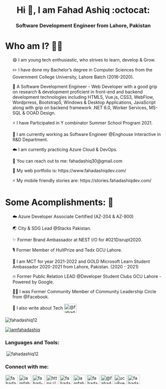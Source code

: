 <!--
**fahadashiq12/fahadashiq12** is a ✨ _special_ ✨ repository because its `README.md` (this file) appears on your GitHub profile.
Here are some ideas to get you started:

- 🔭 I’m currently working on 
- 🌱 I’m currently learning ...
- 👯 I’m looking to collaborate on ...
- 🤔 I’m looking for help with ...
- 💬 Ask me about ...
- 📫 How to reach me: ...
<ul> ⚡ Junior Software Engineer. </ul>
<ul> 🎙️ I consider myself Technophile. </ul>
- 😄 Pronouns: ...
-  Fun fact: ...
-->

<h1 align="center">Hi 👋, I am Fahad Ashiq :octocat: </h1>
<h3 align="center">Software Development Engineer from Lahore, Pakistan</h3>

# Who am I? 👨‍💻
<p>
<list>
<ul> 😄 I am young tech enthusiastic, who strives to learn, develop & Grow. </ul>
<ul> ✏️ I have done my Bachelor’s degree in Computer Sciences from the Government College University, Lahore Batch (2016-2020). </ul>
<ul> 🚀 A Software Development Engineer - Web Developer with a good grip on research & development proficient in front-end and backend development technologies including HTML5, Vue.js, CSS3, WebFlow, Wordprress, Bootstrap5, Windows & Desktop Applications, JavaScript along with grip on backend framework .NET 6.0, Worker Services, MS-SQL & OOAD Design. </ul>
<ul> ⚡ I have Participated in Y combinator Summer School Program 2021. </ul>
<ul> 🔭 I am currently working as Software Engineer @Enghouse Interactive in R&D Department. </ul>
<ul> ☁️ I am currently practicing Azure Cloud & DevOps. </ul>
<ul> 📩 You can reach out to me: fahadashiq30@gmail.com </ul>
<ul> 🌱 My web portfolio is: https://www.fahadashiqdev.com/ </ul>
<ul> ⚡ My mobile friendly stories are: https://stories.fahadashiqdev.com/ </ul>
</list>
</p>

# Some Acomplishments: 🚀
<p>
  <list>
    <ol> ☁️ Azure Developer Associate Certified (AZ-204 & AZ-900) </ol> 
    <ol> 🌏 City & SDG Lead @Stacks Pakistan. </ol>
    <ol> ✨ Former Brand Ambassador at NEST I/O for #021Disrupt2020. </ol>
    <ol> 🎙️ Former Member of HultPrize and Tedx GCU Lahore. </ol>
    <ol> 🔭 I am MCT for year 2021-2022 and GOLD Microsoft Learn Student Ambassador 2020-2021 from Lahore, Pakistan. (2020 - 2021) </ol>
    <ol> 🔥 Former Public Relation LEAD @Developer Student Clubs GCU Lahore - Powered by Google. </ol>
    <ol> 🙌🏻 I was Former Community Member of Community Leadership Circle from @Facebook. </ol>
    <ol> 💬 I also write about Tech <a href="https://medium.com/@fahadashiq30" target="blank"><img align="center" src="https://cdn.jsdelivr.net/npm/simple-icons@3.0.1/icons/medium.svg" alt="@fahadashiq30" height="30" width="40" /></a> </ol>
  </list>
</p>

<p align="left"> <img src="https://komarev.com/ghpvc/?username=fahadashiq12&label=Profile%20views&color=0e75b6&style=flat" alt="fahadashiq12" /> </p>

<p align="left"> <a href="https://twitter.com/iamfahadashiq" target="blank"><img src="https://img.shields.io/twitter/follow/iamfahadashiq?logo=twitter&style=for-the-badge" alt="iamfahadashiq" /></a> </p>


<h3 align="left">Languages and Tools:</h3>

<p>&nbsp;<img align="center" src="https://github-readme-stats.vercel.app/api?username=fahadashiq12&show_icons=true&locale=en" alt="fahadashiq12" /></p>

<h3 align="left">Connect with me:</h3>
<p align="left">
<a href="https://codepen.io/fahadashiq" target="blank"><img align="center" src="https://cdn.jsdelivr.net/npm/simple-icons@3.0.1/icons/codepen.svg" alt="fahadashiq" height="30" width="40" /></a>
<a href="https://twitter.com/iamfahadashiq" target="blank"><img align="center" src="https://cdn.jsdelivr.net/npm/simple-icons@3.0.1/icons/twitter.svg" alt="iamfahadashiq" height="30" width="40" /></a>
<a href="https://linkedin.com/in/fahad-ashiq-303/" target="blank"><img align="center" src="https://cdn.jsdelivr.net/npm/simple-icons@3.0.1/icons/linkedin.svg" alt="fahad-ashiq-303/" height="30" width="40" /></a>
<a href="https://stackoverflow.com/users/https://stackexchange.com/users/12114647/fahad-ashiq" target="blank"><img align="center" src="https://cdn.jsdelivr.net/npm/simple-icons@3.0.1/icons/stackoverflow.svg" alt="https://stackexchange.com/users/12114647/fahad-ashiq" height="30" width="40" /></a>
<a href="https://fb.com/fahadashiq30" target="blank"><img align="center" src="https://cdn.jsdelivr.net/npm/simple-icons@3.0.1/icons/facebook.svg" alt="fahadashiq30" height="30" width="40" /></a>
<a href="https://instagram.com/iamfahadashiq" target="blank"><img align="center" src="https://cdn.jsdelivr.net/npm/simple-icons@3.0.1/icons/instagram.svg" alt="iamfahadashiq" height="30" width="40" /></a>
<a href="https://www.behance.net/fahadashiq57b7" target="blank"><img align="center" src="https://cdn.jsdelivr.net/npm/simple-icons@3.0.1/icons/behance.svg" alt="fahadashiq57b7" height="30" width="40" /></a>
<a href="https://medium.com/@fahadashiq30" target="blank"><img align="center" src="https://cdn.jsdelivr.net/npm/simple-icons@3.0.1/icons/medium.svg" alt="@fahadashiq30" height="30" width="40" /></a>
<a href="https://www.youtube.com/c/ucy8xex2txdyiipoo8yatbeq/featured" target="blank"><img align="center" src="https://cdn.jsdelivr.net/npm/simple-icons@3.0.1/icons/youtube.svg" alt="ucy8xex2txdyiipoo8yatbeq/featured" height="30" width="40" /></a>
<a href="https://www.hackerrank.com/fahadashiq30" target="blank"><img align="center" src="https://cdn.jsdelivr.net/npm/simple-icons@3.0.1/icons/hackerrank.svg" alt="fahadashiq30" height="30" width="40" /></a>
</p>   
